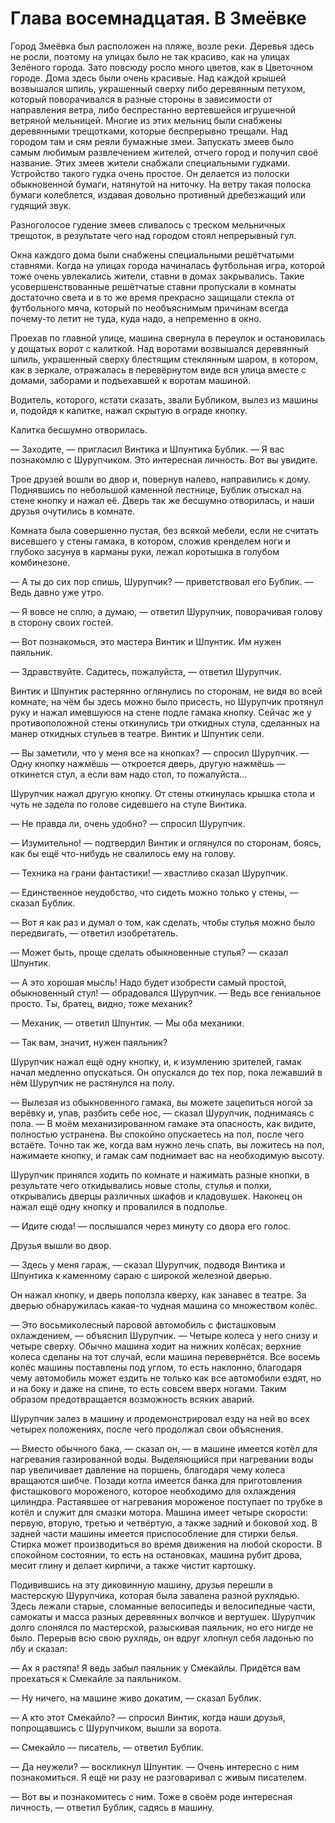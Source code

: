 # Глава восемнадцатая. В Змеёвке

Город Змеёвка был расположен на пляже, возле реки. Деревья здесь не росли, поэтому на улицах было не так красиво, как на улицах Зелёного города. Зато повсюду росло много цветов, как в Цветочном городе. Дома здесь были очень красивые. Над каждой крышей возвышался шпиль, украшенный сверху либо деревянным петухом, который поворачивался в разные стороны в зависимости от направления ветра, либо беспрестанно вертевшейся игрушечной ветряной мельницей. Многие из этих мельниц были снабжены деревянными трещотками, которые беспрерывно трещали. Над городом там и сям реяли бумажные змеи. Запускать змеев было самым любимым развлечением жителей, отчего город и получил своё название. Этих змеев жители снабжали специальными гудками. Устройство такого гудка очень простое. Он делается из полоски обыкновенной бумаги, натянутой на ниточку. На ветру такая полоска бумаги колеблется, издавая довольно противный дребезжащий или гудящий звук.

Разноголосое гудение змеев сливалось с треском мельничных трещоток, в результате чего над городом стоял непрерывный гул.

Окна каждого дома были снабжены специальными решётчатыми ставнями. Когда на улицах города начиналась футбольная игра, которой тоже очень увлекались жители, ставни в домах закрывались. Такие усовершенствованные решётчатые ставни пропускали в комнаты достаточно света и в то же время прекрасно защищали стекла от футбольного мяча, который по необъяснимым причинам всегда почему-то летит не туда, куда надо, а непременно в окно.

Проехав по главной улице, машина свернула в переулок и остановилась у дощатых ворот с калиткой. Над воротами возвышался деревянный шпиль, украшенный сверху блестящим стеклянным шаром, в котором, как в зеркале, отражалась в перевёрнутом виде вся улица вместе с домами, заборами и подъехавшей к воротам машиной.

Водитель, которого, кстати сказать, звали Бубликом, вылез из машины и, подойдя к калитке, нажал скрытую в ограде кнопку.

Калитка бесшумно отворилась.

— Заходите, — пригласил Винтика и Шпунтика Бублик. — Я вас познакомлю с Шурупчиком. Это интересная личность. Вот вы увидите.

Трое друзей вошли во двор и, повернув налево, направились к дому. Поднявшись по небольшой каменной лестнице, Бублик отыскал на стене кнопку и нажал её. Дверь так же бесшумно отворилась, и наши друзья очутились в комнате.

Комната была совершенно пустая, без всякой мебели, если не считать висевшего у стены гамака, в котором, сложив кренделем ноги и глубоко засунув в карманы руки, лежал коротышка в голубом комбинезоне.

— А ты до сих пор спишь, Шурупчик? — приветствовал его Бублик. — Ведь давно уже утро.

— Я вовсе не сплю, а думаю, — ответил Шурупчик, поворачивая голову в сторону своих гостей.

— Вот познакомься, это мастера Винтик и Шпунтик. Им нужен паяльник.

— Здравствуйте. Садитесь, пожалуйста, — ответил Шурупчик.

Винтик и Шпунтик растерянно оглянулись по сторонам, не видя во всей комнате, на чём бы здесь можно было присесть, но Шурупчик протянул руку и нажал имевшуюся на стене подле гамака кнопку. Сейчас же у противоположной стены откинулись три откидных стула, сделанных на манер откидных стульев в театре. Винтик и Шпунтик сели.

— Вы заметили, что у меня все на кнопках? — спросил Шурупчик. — Одну кнопку нажмёшь — откроется дверь, другую нажмёшь — откинется стул, а если вам надо стол, то пожалуйста...

Шурупчик нажал другую кнопку. От стены откинулась крышка стола и чуть не задела по голове сидевшего на стуле Винтика.

— Не правда ли, очень удобно? — спросил Шурупчик.

— Изумительно! — подтвердил Винтик и оглянулся по сторонам, боясь, как бы ещё что-нибудь не свалилось ему на голову.

— Техника на грани фантастики! — хвастливо сказал Шурупчик.

— Единственное неудобство, что сидеть можно только у стены, — сказал Бублик.

— Вот я как раз и думал о том, как сделать, чтобы стулья можно было передвигать, — ответил изобретатель.

— Может быть, проще сделать обыкновенные стулья? — сказал Шпунтик.

— А это хорошая мысль! Надо будет изобрести самый простой, обыкновенный стул! — обрадовался Шурупчик. — Ведь все гениальное просто. Ты, братец, видно, тоже механик?

— Механик, — ответил Шпунтик. — Мы оба механики.

— Так вам, значит, нужен паяльник?

Шурупчик нажал ещё одну кнопку, и, к изумлению зрителей, гамак начал медленно опускаться. Он опускался до тех пор, пока лежавший в нём Шурупчик не растянулся на полу.

— Вылезая из обыкновенного гамака, вы можете зацепиться ногой за верёвку и, упав, разбить себе нос, — сказал Шурупчик, поднимаясь с пола. — В моём механизированном гамаке эта опасность, как видите, полностью устранена. Вы спокойно опускаетесь на пол, после чего встаёте. Точно так же, когда вам нужно лечь спать, вы ложитесь на пол, нажимаете кнопку, и гамак сам поднимает вас на необходимую высоту.

Шурупчик принялся ходить по комнате и нажимать разные кнопки, в результате чего откидывались новые столы, стулья и полки, открывались дверцы различных шкафов и кладовушек. Наконец он нажал ещё одну кнопку и провалился в подполье.

— Идите сюда! — послышался через минуту со двора его голос.

Друзья вышли во двор.

— Здесь у меня гараж, — сказал Шурупчик, подводя Винтика и Шпунтика к каменному сараю с широкой железной дверью.

Он нажал кнопку, и дверь поползла кверху, как занавес в театре. За дверью обнаружилась какая-то чудная машина со множеством колёс.

— Это восьмиколесный паровой автомобиль с фисташковым охлаждением, — объяснил Шурупчик. — Четыре колеса у него снизу и четыре сверху. Обычно машина ходит на нижних колёсах; верхние колеса сделаны на тот случай, если машина перевернётся. Все восемь колёс машины поставлены под углом, то есть наклонно, благодаря чему автомобиль может ездить не только как все автомобили ездят, но и на боку и даже на спине, то есть совсем вверх ногами. Таким образом предотвращается возможность всяких аварий.

Шурупчик залез в машину и продемонстрировал езду на ней во всех четырех положениях, после чего продолжал свои объяснения.

— Вместо обычного бака, — сказал он, — в машине имеется котёл для нагревания газированной воды. Выделяющийся при нагревании воды пар увеличивает давление на поршень, благодаря чему колеса вращаются шибче. Позади котла имеется банка для приготовления фисташкового мороженого, которое необходимо для охлаждения цилиндра. Растаявшее от нагревания мороженое поступает по трубке в котёл и служит для смазки мотора. Машина имеет четыре скорости: первую, вторую, третью и четвёртую, а также задний и боковой ход. В задней части машины имеется приспособление для стирки белья. Стирка может производиться во время движения на любой скорости. В спокойном состоянии, то есть на остановках, машина рубит дрова, месит глину и делает кирпичи, а также чистит картошку.

Подивившись на эту диковинную машину, друзья перешли в мастерскую Шурупчика, которая была завалена разной рухлядью. Здесь лежали старые, сломанные велосипеды и велосипедные части, самокаты и масса разных деревянных волчков и вертушек. Шурупчик долго слонялся по мастерской, разыскивая паяльник, но его нигде не было. Перерыв всю свою рухлядь, он вдруг хлопнул себя ладонью по лбу и сказал:

— Ах я растяпа! Я ведь забыл паяльник у Смекайлы. Придётся вам проехаться к Смекайле за паяльником.

— Ну ничего, на машине живо докатим, — сказал Бублик.

— А кто этот Смекайло? — спросил Винтик, когда наши друзья, попрощавшись с Шурупчиком, вышли за ворота.

— Смекайло — писатель, — ответил Бублик.

— Да неужели? — воскликнул Шпунтик. — Очень интересно с ним познакомиться. Я ещё ни разу не разговаривал с живым писателем.

— Вот вы и познакомитесь с ним. Тоже в своём роде интересная личность, — ответил Бублик, садясь в машину.
